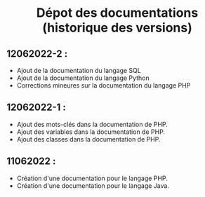 # <center>Dépot des documentations (historique des versions)</center>

## 12062022-2 :

- Ajout de la documentation du langage SQL
- Ajout de la documentation du langage Python
- Corrections mineures sur la documentation du langage PHP

## 12062022-1 :

- Ajout des mots-clés dans la documentation de PHP.
- Ajout des variables dans la documentation de PHP.
- Ajout des classes dans la documentation de PHP.

## 11062022 :

- Création d'une documentation pour le langage PHP.
- Création d'une documentation pour le langage Java.